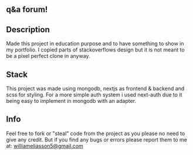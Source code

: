 

## q&a forum!

## Description
Made this project in education purpose and to have something to show in my portfolio.
I copied parts of stackoverflows design but it is not meant to be a pixel perfect clone in anyway.

## Stack
This project was made using mongodb, nextjs as frontend & backend and scss for styling.
For a more simple auth system i used next-auth due to it being easy to implement in mongodb with an adapter.

## Info
Feel free to fork or "steal" code from the project as you please no need to give any credit.
But if you find any bugs or errors please report them to me at: williameliasson5@gmail.com

